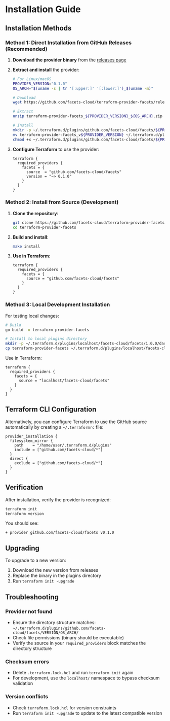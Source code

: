 # Installation Guide

## Installation Methods

### Method 1: Direct Installation from GitHub Releases (Recommended)

1. **Download the provider binary** from the [releases page](https://github.com/facets-cloud/terraform-provider-facets/releases)

2. **Extract and install** the provider:
   ```bash
   # For Linux/macOS
   PROVIDER_VERSION="0.1.0"
   OS_ARCH="$(uname -s | tr '[:upper:]' '[:lower:]')_$(uname -m)"

   # Download
   wget https://github.com/facets-cloud/terraform-provider-facets/releases/download/v${PROVIDER_VERSION}/terraform-provider-facets_${PROVIDER_VERSION}_${OS_ARCH}.zip

   # Extract
   unzip terraform-provider-facets_${PROVIDER_VERSION}_${OS_ARCH}.zip

   # Install
   mkdir -p ~/.terraform.d/plugins/github.com/facets-cloud/facets/${PROVIDER_VERSION}/${OS_ARCH}
   mv terraform-provider-facets_v${PROVIDER_VERSION} ~/.terraform.d/plugins/github.com/facets-cloud/facets/${PROVIDER_VERSION}/${OS_ARCH}/terraform-provider-facets
   chmod +x ~/.terraform.d/plugins/github.com/facets-cloud/facets/${PROVIDER_VERSION}/${OS_ARCH}/terraform-provider-facets
   ```

3. **Configure Terraform** to use the provider:
   ```hcl
   terraform {
     required_providers {
       facets = {
         source  = "github.com/facets-cloud/facets"
         version = "~> 0.1.0"
       }
     }
   }
   ```

### Method 2: Install from Source (Development)

1. **Clone the repository**:
   ```bash
   git clone https://github.com/facets-cloud/terraform-provider-facets.git
   cd terraform-provider-facets
   ```

2. **Build and install**:
   ```bash
   make install
   ```

3. **Use in Terraform**:
   ```hcl
   terraform {
     required_providers {
       facets = {
         source = "github.com/facets-cloud/facets"
       }
     }
   }
   ```

### Method 3: Local Development Installation

For testing local changes:

```bash
# Build
go build -o terraform-provider-facets

# Install to local plugins directory
mkdir -p ~/.terraform.d/plugins/localhost/facets-cloud/facets/1.0.0/darwin_arm64
cp terraform-provider-facets ~/.terraform.d/plugins/localhost/facets-cloud/facets/1.0.0/darwin_arm64/
```

Use in Terraform:
```hcl
terraform {
  required_providers {
    facets = {
      source = "localhost/facets-cloud/facets"
    }
  }
}
```

## Terraform CLI Configuration

Alternatively, you can configure Terraform to use the GitHub source automatically by creating a `~/.terraformrc` file:

```hcl
provider_installation {
  filesystem_mirror {
    path    = "/home/user/.terraform.d/plugins"
    include = ["github.com/facets-cloud/*"]
  }
  direct {
    exclude = ["github.com/facets-cloud/*"]
  }
}
```

## Verification

After installation, verify the provider is recognized:

```bash
terraform init
terraform version
```

You should see:
```
+ provider github.com/facets-cloud/facets v0.1.0
```

## Upgrading

To upgrade to a new version:

1. Download the new version from releases
2. Replace the binary in the plugins directory
3. Run `terraform init -upgrade`

## Troubleshooting

### Provider not found
- Ensure the directory structure matches: `~/.terraform.d/plugins/github.com/facets-cloud/facets/VERSION/OS_ARCH/`
- Check file permissions (binary should be executable)
- Verify the source in your `required_providers` block matches the directory structure

### Checksum errors
- Delete `.terraform.lock.hcl` and run `terraform init` again
- For development, use the `localhost/` namespace to bypass checksum validation

### Version conflicts
- Check `terraform.lock.hcl` for version constraints
- Run `terraform init -upgrade` to update to the latest compatible version
